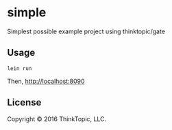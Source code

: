 # simple

Simplest possible example project using thinktopic/gate

## Usage

```lein run```

Then, [http://localhost:8090](http://localhost:8090)

## License

Copyright © 2016 ThinkTopic, LLC.